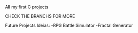 All my first C projects

CHECK THE BRANCHS FOR MORE

Future Projects Ideias:
-RPG Battle Simulator
-Fractal Generator
